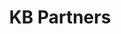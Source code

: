 ---
layout: firm_page
title: "KB Partners"
id: "kbpartners.com"
permalink: "/kbpartnerskbpartners.com/"
website: "https://kbpartners.com"
offices: "Highland Park (United States)"
investment_stages: "Seed, Series A"
portfolio_companies: "3ICE, Accumetrics, Active.com, Alembic, Alkeme Health, ALO, ANGLR, asensei, BookSeats.com, Buddy Media, C15, Cadant, Club Champion, Cobotics, Cognitive Concepts, Compliable, Corona Optical Systems, Data TV Networks, EthnicGrocer.com, Exacq Technologies, FanCompass, FanPower, Firefly Energy, FitGrid, Flex, Full Swing Golf, Fusion Risk Management, GOES, GolfServ, Goss, GridRival, Hammerhead, iLink Global, Ischemia Technologies, KAYA, Kensho Health, Kirtas Technologies, LeagueLink, MediCrush, Mezzia, Compliance and Ethics Learning Solutions (CELS), MST Analytics, MVPIndex, NetRegulus, NIL FanBox, nVenue, Omorpho, Orbit Commerce, PandaScore, Performics, Phenix, PixelOptics, Pro League Network, PunchUp, Ramble, RCT Analytics, Repeat.gg, Rubicon Technology, Rupie, Rypplzz, Sarvega, ShopTalk Networks, ShotQuality, Silver Creek Systems, SIQ, Stadium Live, StatusPro, SteadyMed Therapeutics, StreamLayer, Supreme Golf, Symitri, The Realest, Tixologi, Tribe Fitness, Upcomer, Verax Biomedical, Workforce Athletics, Zavers"
portfolio_link: "https://kbpartners.com/portfolio"
investment_markets: "Sports, Technology"
founded_year: "1996"
description: "KB Partners is a Chicago-based investment firm focused on early-stage venture capital investments at the intersection of sports and technology. They provide hands-on support to entrepreneurs, leveraging their deep domain expertise and networks."
linkedin: "https://www.linkedin.com/company/kb-partners/"
twitter: "https://twitter.com/KBPartnersVC"
instagram: ""
team_page: "https://kbpartners.com/team"
investor_type: "Venture Capital"
crunchbase: "https://www.crunchbase.com/organization/kb-partners"
pitchbook: "https://pitchbook.com/profiles/investor/11226-61"

# SEO Optimization
meta_title: "KB Partners - VC Firm - projectstartups.com"
meta_description: "KB Partners, KB Partners is a Chicago-based investment firm focused on early-stage venture capital investments at the intersection of sports and technology. They p..."
meta_keywords: "KB Partners, Sports, Technology, VC firm, venture capital, startup investor, projectstartups.com"
canonical_url: "https://vc.projectstartups.com/kbpartnerskbpartners.com/"
---